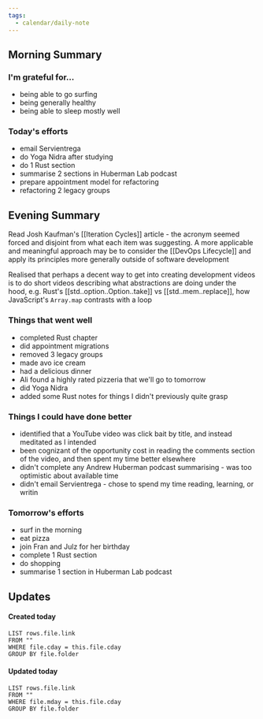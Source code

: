 ```yaml
---
tags:
  - calendar/daily-note
---
```


## Morning Summary

### I'm grateful for...

- being able to go surfing
- being generally healthy
- being able to sleep mostly well

### Today's efforts

- email Servientrega
- do Yoga Nidra after studying
- do 1 Rust section
- summarise 2 sections in Huberman Lab podcast
- prepare appointment model for refactoring
- refactoring 2 legacy groups

## Evening Summary

Read Josh Kaufman's [[Iteration Cycles]] article - the acronym seemed forced and disjoint from what each item was suggesting. A more applicable and meaningful approach may be to consider the [[DevOps Lifecycle]] and apply its principles more generally outside of software development

Realised that perhaps a decent way to get into creating development videos is to do short videos describing what abstractions are doing under the hood, e.g. Rust's [[std..option..Option..take]] vs [[std..mem..replace]], how JavaScript's `Array.map` contrasts with a loop

### Things that went well

- completed Rust chapter
- did appointment migrations
- removed 3 legacy groups
- made avo ice cream
- had a delicious dinner
- Ali found a highly rated pizzeria that we'll go to tomorrow
- did Yoga Nidra
- added some Rust notes for things I didn't previously quite grasp

### Things I could have done better

- identified that a YouTube video was click bait by title, and instead meditated as I intended
- been cognizant of the opportunity cost in reading the comments section of the video, and then spent my time better elsewhere
- didn't complete any Andrew Huberman podcast summarising - was too optimistic about available time
- didn't email Servientrega - chose to spend my time reading, learning, or writin

### Tomorrow's efforts

- surf in the morning
- eat pizza
- join Fran and Julz for her birthday
- complete 1 Rust section
- do shopping
- summarise 1 section in Huberman Lab podcast

## Updates

#### Created today

```dataview
LIST rows.file.link
FROM ""
WHERE file.cday = this.file.cday
GROUP BY file.folder
```

#### Updated today

```dataview
LIST rows.file.link
FROM ""
WHERE file.mday = this.file.cday
GROUP BY file.folder
```
